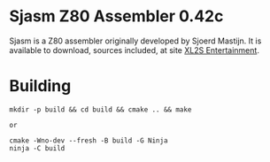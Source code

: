 Sjasm Z80 Assembler 0.42c
=========================
Sjasm is a Z80 assembler originally developed by Sjoerd Mastijn. It is available to download, sources included, at site [XL2S Entertainment](http://xl2s.tk/).

Building
========
```
mkdir -p build && cd build && cmake .. && make

or 

cmake -Wno-dev --fresh -B build -G Ninja
ninja -C build
```
